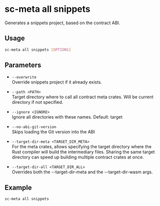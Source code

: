 # sc-meta all snippets

Generates a snippets project, based on the contract ABI.

## Usage

```bash
sc-meta all snippets [OPTIONS]
```

## Parameters

- `--overwrite`  
  Override snippets project if it already exists.

- `--path <PATH>`  
  Target directory where to call all contract meta crates. Will be current directory if not specified.

- `--ignore <IGNORE>`  
  Ignore all directories with these names. Default: target

- `--no-abi-git-version`  
  Skips loading the Git version into the ABI

- `--target-dir-meta <TARGET_DIR_META>`  
  For the meta crates, allows specifying the target directory where the Rust compiler will build the intermediary files. Sharing the same target directory can speed up building multiple contract crates at once.

- `--target-dir-all <TARGET_DIR_ALL>`  
  Overrides both the --target-dir-meta and the --target-dir-wasm args.
  
## Example

```bash
sc-meta all snippets
